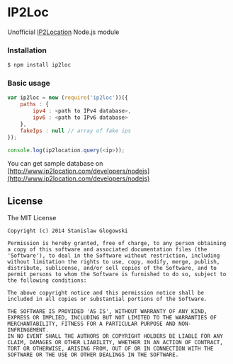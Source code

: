 # IP2Loc

Unofficial [IP2Location](http://www.ip2location.com/)  Node.js module

### Installation
```bash
$ npm install ip2loc
```

### Basic usage
```javascript
var ip2loc = new (require('ip2loc'))({
    paths : {
        ipv4 : <path to IPv4 database>,
        ipv6 : <path to IPv6 database>
    },
    fakeIps : null // array of fake ips
});

console.log(ip2location.query(<ip>));
```

You can get sample database on
[http://www.ip2location.com/developers/nodejs](http://www.ip2location.com/developers/nodejs)

## License

The MIT License
```
Copyright (c) 2014 Stanislaw Glogowski

Permission is hereby granted, free of charge, to any person obtaining
a copy of this software and associated documentation files (the
'Software'), to deal in the Software without restriction, including
without limitation the rights to use, copy, modify, merge, publish,
distribute, sublicense, and/or sell copies of the Software, and to
permit persons to whom the Software is furnished to do so, subject to
the following conditions:

The above copyright notice and this permission notice shall be
included in all copies or substantial portions of the Software.

THE SOFTWARE IS PROVIDED 'AS IS', WITHOUT WARRANTY OF ANY KIND,
EXPRESS OR IMPLIED, INCLUDING BUT NOT LIMITED TO THE WARRANTIES OF
MERCHANTABILITY, FITNESS FOR A PARTICULAR PURPOSE AND NON-INFRINGEMENT.
IN NO EVENT SHALL THE AUTHORS OR COPYRIGHT HOLDERS BE LIABLE FOR ANY
CLAIM, DAMAGES OR OTHER LIABILITY, WHETHER IN AN ACTION OF CONTRACT,
TORT OR OTHERWISE, ARISING FROM, OUT OF OR IN CONNECTION WITH THE
SOFTWARE OR THE USE OR OTHER DEALINGS IN THE SOFTWARE.
```

